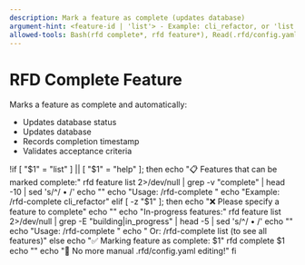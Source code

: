 ```yaml
---
description: Mark a feature as complete (updates database)
argument-hint: <feature-id | 'list'> - Example: cli_refactor, or 'list' to see features
allowed-tools: Bash(rfd complete*, rfd feature*), Read(.rfd/config.yaml)
---
```


# RFD Complete Feature

Marks a feature as complete and automatically:
- Updates database status
- Updates database 
- Records completion timestamp
- Validates acceptance criteria

!if [ "$1" = "list" ] || [ "$1" = "help" ]; then
  echo "📋 Features that can be marked complete:"
  rfd feature list 2>/dev/null | grep -v "complete" | head -10 | sed 's/^/  • /'
  echo ""
  echo "Usage: /rfd-complete <feature-id>"
  echo "Example: /rfd-complete cli_refactor"
elif [ -z "$1" ]; then
  echo "❌ Please specify a feature to complete"
  echo ""
  echo "In-progress features:"
  rfd feature list 2>/dev/null | grep -E "building|in_progress" | head -5 | sed 's/^/  • /'
  echo ""
  echo "Usage: /rfd-complete <feature-id>"
  echo "   Or: /rfd-complete list (to see all features)"
else
  echo "✅ Marking feature as complete: $1"
  rfd complete $1
  echo ""
  echo "🎉 No more manual .rfd/config.yaml editing!"
fi